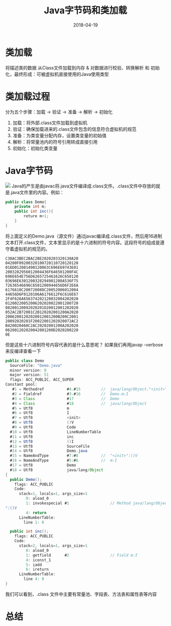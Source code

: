 ﻿---
title: Java字节码和类加载
date: 2018-04-19
categories: "Java"
tags: "JVM"
---
# 类加载
将描述类的数据 从Class文件加载到内存 & 对数据进行校验、转换解析 和 初始化，最终形成：可被虚拟机直接使用的Java使用类型

# 类加载过程
分为五个步骤：加载 -> 验证 -> 准备 -> 解析 -> 初始化
1. 加载：将外部.class文件加载到虚拟机
2. 验证：确保加载进来的.class文件包含的信息符合虚拟机的规范
3. 准备：为类变量分配内存，设置类变量的初始值
4. 解析：将常量池内的符号引用转成直接引用
5. 初始化：初始化类变量

# Java字节码
![](http://oxr4g4c3v.bkt.clouddn.com/jvm-neicun2.png)
Java的产生是由javac将.java文件编译成.class文件。.class文件中存放的就是.java文件里的内容。例如：
```java
public class Demo{
	private int m;
	public int inc(){
		reture m+1;
	}
}
```
将上面定义的Demo.java（源文件）通过javac编译成.class文件，然后用16进制文本打开.class文件，文本里显示的是十六进制的符号内容。这段符号的组成是遵守着虚拟机的规范的。
```
C38AC3BEC2BAC2BE2020203320130A20
04200F09200320100720110720120120
016D012001490120063C696E69743E01
2003282956012004436F646501200F4C
696E654E756D6265725461626C650120
03696E6301200328294901200A536F75
72636546696C6501200944656D6F2E6A
6176610C200720080C20052006012004
44656D6F0120106A6176612F6C616E67
2F4F626A656374202120032004202020
01200220052006202020022001200720
08200120092020201D20012001202020
052AC2B72001C2B120202001200A2020
20062001202020012001200B200C2001
20092020201F20022001202020072AC2
B420020460C2AC20202001200A202020
062001202020042001200D2020200220
0E
```
但是这些十六进制符号内容代表的是什么意思呢？
如果我们再用javap -verbose来反编译查看一下
<!-- more -->

```java
public class Demo
  SourceFile: "Demo.java"
  minor version: 0
  major version: 51
  flags: ACC_PUBLIC, ACC_SUPER
Constant pool:
   #1 = Methodref          #4.#15         //  java/lang/Object."<init>":()V
   #2 = Fieldref           #3.#16         //  Demo.m:I
   #3 = Class              #17            //  Demo
   #4 = Class              #18            //  java/lang/Object
   #5 = Utf8               m
   #6 = Utf8               I
   #7 = Utf8               <init>
   #8 = Utf8               ()V
   #9 = Utf8               Code
  #10 = Utf8               LineNumberTable
  #11 = Utf8               inc
  #12 = Utf8               ()I
  #13 = Utf8               SourceFile
  #14 = Utf8               Demo.java
  #15 = NameAndType        #7:#8          //  "<init>":()V
  #16 = NameAndType        #5:#6          //  m:I
  #17 = Utf8               Demo
  #18 = Utf8               java/lang/Object
{
  public Demo();
    flags: ACC_PUBLIC
    Code:
      stack=1, locals=1, args_size=1
         0: aload_0
         1: invokespecial #1                  // Method java/lang/Object."<init>
":()V
         4: return
      LineNumberTable:
        line 1: 0

  public int inc();
    flags: ACC_PUBLIC
    Code:
      stack=2, locals=1, args_size=1
         0: aload_0
         1: getfield      #2                  // Field m:I
         4: iconst_1
         5: iadd
         6: ireturn
      LineNumberTable:
        line 4: 0
}
```
我们可以看到，.class 文件中主要有常量池、字段表、方法表和属性表等内容
# 总结
